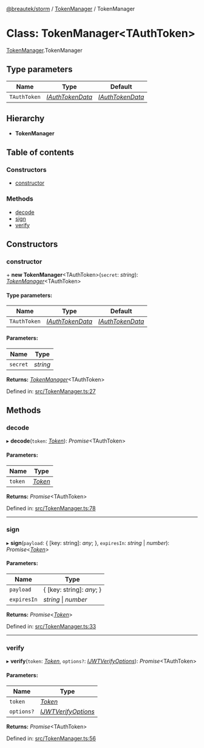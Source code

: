 [@breautek/storm](../README.md) / [TokenManager](../modules/tokenmanager.md) / TokenManager

# Class: TokenManager<TAuthToken\>

[TokenManager](../modules/tokenmanager.md).TokenManager

## Type parameters

Name | Type | Default |
------ | ------ | ------ |
`TAuthToken` | [*IAuthTokenData*](../interfaces/iauthtokendata.iauthtokendata-1.md) | [*IAuthTokenData*](../interfaces/iauthtokendata.iauthtokendata-1.md) |

## Hierarchy

* **TokenManager**

## Table of contents

### Constructors

- [constructor](tokenmanager.tokenmanager-1.md#constructor)

### Methods

- [decode](tokenmanager.tokenmanager-1.md#decode)
- [sign](tokenmanager.tokenmanager-1.md#sign)
- [verify](tokenmanager.tokenmanager-1.md#verify)

## Constructors

### constructor

\+ **new TokenManager**<TAuthToken\>(`secret`: *string*): [*TokenManager*](tokenmanager.tokenmanager-1.md)<TAuthToken\>

#### Type parameters:

Name | Type | Default |
------ | ------ | ------ |
`TAuthToken` | [*IAuthTokenData*](../interfaces/iauthtokendata.iauthtokendata-1.md) | [*IAuthTokenData*](../interfaces/iauthtokendata.iauthtokendata-1.md) |

#### Parameters:

Name | Type |
------ | ------ |
`secret` | *string* |

**Returns:** [*TokenManager*](tokenmanager.tokenmanager-1.md)<TAuthToken\>

Defined in: [src/TokenManager.ts:27](https://github.com/breautek/storm/blob/34a3167/src/TokenManager.ts#L27)

## Methods

### decode

▸ **decode**(`token`: [*Token*](token.token-1.md)): *Promise*<TAuthToken\>

#### Parameters:

Name | Type |
------ | ------ |
`token` | [*Token*](token.token-1.md) |

**Returns:** *Promise*<TAuthToken\>

Defined in: [src/TokenManager.ts:78](https://github.com/breautek/storm/blob/34a3167/src/TokenManager.ts#L78)

___

### sign

▸ **sign**(`payload`: { [key: string]: *any*;  }, `expiresIn`: *string* \| *number*): *Promise*<[*Token*](token.token-1.md)\>

#### Parameters:

Name | Type |
------ | ------ |
`payload` | { [key: string]: *any*;  } |
`expiresIn` | *string* \| *number* |

**Returns:** *Promise*<[*Token*](token.token-1.md)\>

Defined in: [src/TokenManager.ts:33](https://github.com/breautek/storm/blob/34a3167/src/TokenManager.ts#L33)

___

### verify

▸ **verify**(`token`: [*Token*](token.token-1.md), `options?`: [*IJWTVerifyOptions*](../interfaces/ijwtverifyoptions.ijwtverifyoptions-1.md)): *Promise*<TAuthToken\>

#### Parameters:

Name | Type |
------ | ------ |
`token` | [*Token*](token.token-1.md) |
`options?` | [*IJWTVerifyOptions*](../interfaces/ijwtverifyoptions.ijwtverifyoptions-1.md) |

**Returns:** *Promise*<TAuthToken\>

Defined in: [src/TokenManager.ts:56](https://github.com/breautek/storm/blob/34a3167/src/TokenManager.ts#L56)
